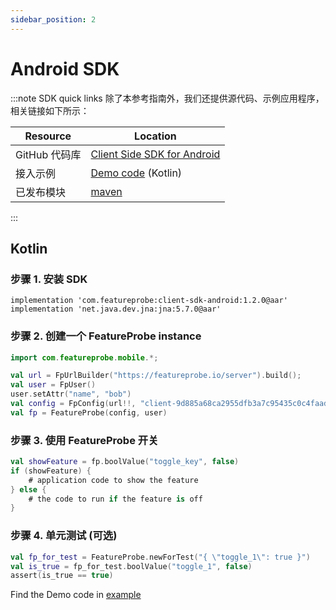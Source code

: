 ```yaml
---
sidebar_position: 2
---
```


# Android SDK

:::note SDK quick links
除了本参考指南外，我们还提供源代码、示例应用程序，相关链接如下所示：

| **Resource**  | **Location**                                                 |
| ------------- | ------------------------------------------------------------ |
| GitHub 代码库 | [Client Side SDK for Android](https://github.com/FeatureProbe/client-sdk-mobile/tree/main/sdk-android) |
| 接入示例      | [Demo code](https://github.com/FeatureProbe/client-sdk-mobile/tree/main/examples/demo-android) (Kotlin) |
| 已发布模块    | [maven](https://mvnrepository.com/artifact/com.featureprobe/client-sdk-android) |

:::

## Kotlin

### 步骤 1. 安装 SDK

```shell
implementation 'com.featureprobe:client-sdk-android:1.2.0@aar'
implementation 'net.java.dev.jna:jna:5.7.0@aar'
```

### 步骤 2. 创建一个 FeatureProbe instance

```kotlin
import com.featureprobe.mobile.*;

val url = FpUrlBuilder("https://featureprobe.io/server").build();
val user = FpUser()
user.setAttr("name", "bob")
val config = FpConfig(url!!, "client-9d885a68ca2955dfb3a7c95435c0c4faad70b50d", 10u, true)
val fp = FeatureProbe(config, user)
```

### 步骤 3.  使用 FeatureProbe 开关

``` kotlin
val showFeature = fp.boolValue("toggle_key", false)
if (showFeature) {
    # application code to show the feature
} else {
    # the code to run if the feature is off
}
```

### 步骤 4. 单元测试 (可选)

```kotlin
val fp_for_test = FeatureProbe.newForTest("{ \"toggle_1\": true }")
val is_true = fp_for_test.boolValue("toggle_1", false)
assert(is_true == true)
```

Find the Demo code in [example](https://github.com/FeatureProbe/client-sdk-mobile/tree/main/examples/)
